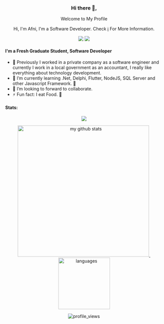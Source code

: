 <div align="center">
<h3>Hi there 👋,</h3>
<p>Welcome to My Profile</p>
<p>Hi, I'm Afni, I'm a Software Developer. Check <a href="#">ℹ️</a> For More Information.</p>

[![](https://img.shields.io/badge/-@afni.afdillah-black?logo=medium&style=flat-square)](https://medium.com/@afni.afdillah)
[![](https://img.shields.io/badge/-afni.afdillah-1fa2f2?logo=facebook&style=flat-square&logoColor=white)](https://facebook.com/afni.afdillah) 
</div>

#### I'm a Fresh Graduate Student, Software Developer
- 🔭  Previously I worked in a private company as a software engineer and currently I work in a local government as an accountant, I really like everything about technology development.
- 🌱 I’m currently learning .Net, Delphi, Flutter, NodeJS, SQL Server and other Javascript Framework. 🤣
- 👯 I’m looking to forward to collaborate. 
- ⚡ Fun fact: I eat Food. 🍜

#### Stats:  

<!-- thropy -->
<a href="https://rifqirosyidi.github.io">
    <p align="center">
        <img src="https://github-profile-trophy.vercel.app/?username=afni18&column=7&theme=onedark"/>
    </p>
</a>

<!-- status codes -->
<a align="center" href="https://afni18.github.io">
    <p align="center">
    <img src="https://github-readme-stats.vercel.app/api?username=afni18&show_icons=true&theme=radical" alt="my github stats" width="420"/>&nbsp;<img src="https://github-readme-stats.vercel.app/api/top-langs/?username=afni18&hide=css,tsql,blade,%20jupyter+notebook&langs_count=10&count_private=1&theme=radical&layout=compact" alt="languages" height="165">
    </p>
</a>

<p align="center">
 <img src="https://komarev.com/ghpvc/?username=afni18&color=brightgreen&style=flat-square" alt="profile_views"/>
</p>
